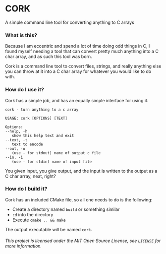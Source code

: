# CORK

A simple command line tool for converting anything to C arrays

### What is this?

Because I am eccentric and spend a lot of time doing odd things in C, I found myself needing a tool that can convert pretty much anything into a C char array, and as such this tool was born.

Cork is a command line tool to convert files, strings, and really anything else you can throw at it into a C char array for whatever you would like to do with. 

### How do I use it?

Cork has a simple job, and has an equally simple interface for using it.

```
cork - turn anything to a c array

USAGE: cork [OPTIONS] [TEXT]

Options:
--help, -h
   show this help text and exit
--text, -t
   text to encode
--out, -o
   (use - for stdout) name of output c file
--in, -i
   (use - for stdin) name of input file
```

You given input, you give output, and the input is written to the output as a C char array, neat, right?

### How do I build it?

Cork has an included CMake file, so all one needs to do is the following:

 * Create a directory named `build` or something similar
 * `cd` into the directory
 * Execute `cmake .. && make`

The output executable will be named `cork`.

###### This project is licensed under the MIT Open Source License, see `LICENSE` for more information.